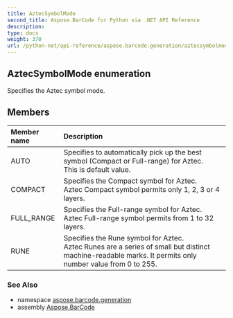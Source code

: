 ```yaml
---
title: AztecSymbolMode
second_title: Aspose.BarCode for Python via .NET API Reference
description: 
type: docs
weight: 370
url: /python-net/api-reference/aspose.barcode.generation/aztecsymbolmode/
---
```


## AztecSymbolMode enumeration

Specifies the Aztec symbol mode.

## Members
| Member name | Description |
| :- | :- |
|AUTO|Specifies to automatically pick up the best symbol (Compact or Full-range) for Aztec.<br/>            This is default value.|
|COMPACT|Specifies the Compact symbol for Aztec.<br/>            Aztec Compact symbol permits only 1, 2, 3 or 4 layers.|
|FULL_RANGE|Specifies the Full-range symbol for Aztec.<br/>            Aztec Full-range symbol permits from 1 to 32 layers.|
|RUNE|Specifies the Rune symbol for Aztec.<br/>            Aztec Runes are a series of small but distinct machine-readable marks. It permits only number value from 0 to 255.|

### See Also

* namespace [aspose.barcode.generation](/barcode/python-net/api-reference/aspose.barcode.generation/)
* assembly [Aspose.BarCode](/barcode/python-net/api-reference/)

